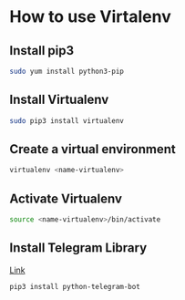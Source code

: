 # How to use Virtalenv

## Install pip3
```bash
sudo yum install python3-pip
```
## Install Virtualenv
```bash
sudo pip3 install virtualenv
```
## Create a virtual environment
```bash
virtualenv <name-virtualenv>
```
## Activate Virtualenv
```bash
source <name-virtualenv>/bin/activate
```
## Install Telegram Library 
[Link](https://github.com/python-telegram-bot/python-telegram-bot)
```bash
pip3 install python-telegram-bot
```
